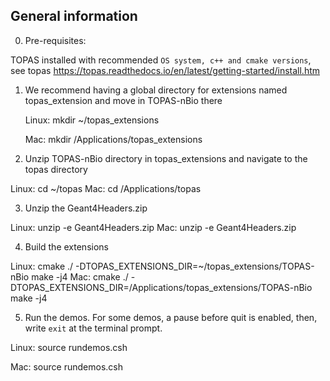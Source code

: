 ## General information

0) Pre-requisites:

TOPAS installed with recommended `OS system, c++ and cmake versions`, see 
   topas https://topas.readthedocs.io/en/latest/getting-started/install.htm

1) We recommend having a global directory for extensions named topas_extension and move in TOPAS-nBio there 

   Linux:
	mkdir ~/topas_extensions

   Mac: 
        mkdir /Applications/topas_extensions

2) Unzip TOPAS-nBio directory in topas_extensions and navigate to the topas directory

  Linux:
        cd ~/topas
  Mac:
	cd /Applications/topas

3) Unzip the Geant4Headers.zip

  Linux:
	unzip -e Geant4Headers.zip
  Mac:
	unzip -e Geant4Headers.zip
        
4) Build the extensions

  Linux:
	cmake ./ -DTOPAS_EXTENSIONS_DIR=~/topas_extensions/TOPAS-nBio
	make -j4
  Mac:
	cmake ./ -DTOPAS_EXTENSIONS_DIR=/Applications/topas_extensions/TOPAS-nBio
	make -j4
 
5) Run the demos. For some demos, a pause before quit is enabled, then, write `exit` at the terminal prompt.

  Linux:
	source rundemos.csh

  Mac:
	source rundemos.csh

